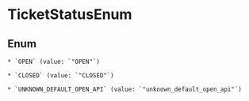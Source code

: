 
# TicketStatusEnum

## Enum


    * `OPEN` (value: `"OPEN"`)

    * `CLOSED` (value: `"CLOSED"`)

    * `UNKNOWN_DEFAULT_OPEN_API` (value: `"unknown_default_open_api"`)




